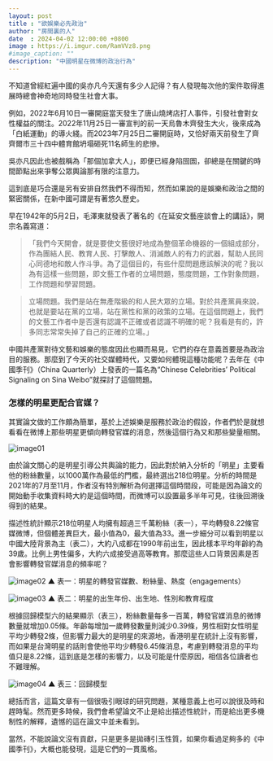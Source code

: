 ```yaml
---
layout: post
title : "欲娛樂必先政治"
author: "房間裏的人"
date  : 2024-04-02 12:00:00 +0800
image : https://i.imgur.com/RamVVz8.png
#image_caption: ""
description: "中國明星在微博的政治行為"
---
```


不知道曾經紅遍中國的吳亦凡今天還有多少人記得？有人發現每次他的案件取得進展時總會神奇地同時發生社會大事。

<!--more-->

例如，2022年6月10日一審開庭當天發生了唐山燒烤店打人事件，引發社會對女性權益的關注。2022年11月25日一審宣判的前一天烏魯木齊發生大火，後來成為「白紙運動」的導火綫。而2023年7月25日二審開庭時，又恰好兩天前發生了齊齊爾市三十四中體育館坍塌砸死11名師生的悲慘。

吳亦凡因此也被戲稱為「那個加拿大人」，即便已經身陷囹圄，卻總是在關鍵的時間節點出來爭奪公眾輿論那有限的注意力。

這到底是巧合還是另有安排自然我們不得而知，然而如果說的是娛樂和政治之間的緊密關係，在新中國可謂是有著悠久歷史。

早在1942年的5月2日，毛澤東就發表了著名的《在延安文藝座談會上的講話》，開宗名義寫道：

> 「我們今天開會，就是要使文藝很好地成為整個革命機器的一個組成部分，作為團結人民、教育人民、打擊敵人、消滅敵人的有力的武器，幫助人民同心同德地和敵人作斗爭。為了這個目的，有些什麼問題應該解決的呢？我以為有這樣一些問題，即文藝工作者的立場問題，態度問題，工作對象問題，工作問題和學習問題。

> 立場問題。我們是站在無產階級的和人民大眾的立場。對於共產黨員來說，也就是要站在黨的立場，站在黨性和黨的政策的立場。在這個問題上，我們的文藝工作者中是否還有認識不正確或者認識不明確的呢？我看是有的，許多同志常常失掉了自己的正確的立場。」

中國共產黨對待文藝和娛樂的態度因此也顯而易見，它們的存在意義首要是為政治目的服務。那麼到了今天的社交媒體時代，又要如何體現這種功能呢？去年在《中國季刊》（China Quarterly）上發表的一篇名為“Chinese Celebrities’ Political Signaling on Sina Weibo”就探討了這個問題。


### 怎樣的明星更配合官媒？

其實論文做的工作頗為簡單，基於上述娛樂是服務於政治的假設，作者們於是就想看看在微博上那些明星更傾向轉發官媒的消息，然後這個行為又和那些變量相關。

![image01](https://i.imgur.com/HtofCUK.png)

由於論文關心的是明星引導公共輿論的能力，因此對於納入分析的「明星」主要看他的粉絲數量，以1000萬作為最低的門檻，最終選出218位明星。分析的時間是2021年的7月至11月，作者沒有特別解析為何選擇這個時間段，可能是因為論文的開始動手收集資料時大約是這個時間，而微博可以設置最多半年可見，往後回溯後得到的結果。

描述性統計顯示218位明星人均擁有超過三千萬粉絲（表一），平均轉發8.22條官媒微博，但個體差異巨大，最小值為0，最大值為33。進一步細分可以看到明星以中國大陸背景為主（表二），大約八成都在1990年前出生，因此樣本平均年齡約為39歲。比例上男性偏多，大約六成接受過高等教育。那麼這些人口背景因素是否會影響轉發官媒消息的頻率呢？

![image02](https://i.imgur.com/LzEISJM.png)
▲ 表一：明星的轉發官媒數、粉絲量、熱度（engagements）

![image03](https://i.imgur.com/U1D8w6s.png)
▲ 表二：明星的出生年份、出生地、性別和教育程度

根據回歸模型六的結果顯示（表三），粉絲數量每多一百萬，轉發官媒消息的微博數量就增加0.05條。年齡每增加一歲轉發數量則減少0.39條，男性相對女性明星平均少轉發2條，但影響力最大的是明星的來源地，香港明星在統計上沒有影響，而如果是台灣明星的話則會使他平均少轉發6.45條消息，考慮到轉發消息的平均值只是8.22條，這到底是怎樣的影響力，以及可能是什麼原因，相信各位讀者也不難理解。

![image04](https://i.imgur.com/9AUymRf.png)
▲ 表三：回歸模型

總括而言，這篇文章有一個很吸引眼球的研究問題，某種意義上也可以說很及時和趕時髦。然而更多時候，我們會希望論文不止是給出描述性統計，而是給出更多機制性的解釋，遺憾的這在論文中並未看到。

當然，不能說論文沒有貢獻，只是更多是拋磚引玉性質，如果你看過足夠多的《中國季刊》，大概也能發現，這是它們的一貫風格。

<!--END-->